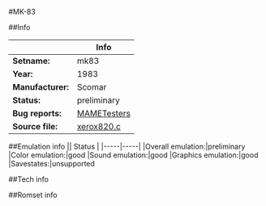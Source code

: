 #MK-83

##Info

||Info|
|-----|-----|
|**Setname:**|mk83
|**Year:**|1983
|**Manufacturer:**|Scomar
|**Status:**|preliminary
|**Bug reports:**|[MAMETesters](http://mametesters.org/view_all_set.php?type=1&temporary=y&search=xerox820.c)
|**Source file:**|[xerox820.c](https://github.com/mamedev/mame/blob/master/src/mess/drivers/xerox820.c)

##Emulation info
|| Status |
|-----|-----|
|Overall emulation:|preliminary
|Color emulation:|good
|Sound emulation:|good
|Graphics emulation:|good
|Savestates:|unsupported

##Tech info

##Romset info

<!--- START OF EDITED COMMENT DO NOT TOUCH TEXT ABOVE-->
